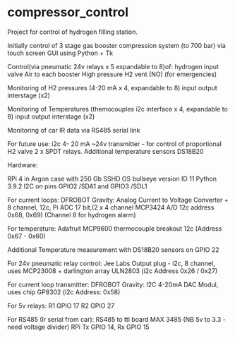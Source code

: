 # compressor_control
Project for control of hydrogen filling station.

Initially control of 3 stage gas booster compression system (to 700 bar) via touch screen GUI using Python + Tk

Control(via pneumatic 24v relays x 5 expandable to 8)of:
hydrogen input valve
Air to each booster
High pressure H2 vent (NO) (for emergencies)

Monitoring of H2 pressures (4-20 mA x 4, expandable to 8)
input
output
interstage (x2)

Monitoring of Temperatures (themocouples i2c interface x 4, expandable to 8)
input
output
interstage (x2)

Monitoring of car IR data via RS485 serial link

For future use:
i2c 4- 20 mA ~24v transmitter - for control of proportional H2 valve
2 x SPDT relays.
Additional temperature sensors DS18B20

Hardware:

RPi 4 in Argon case with 250 Gb SSHD
OS bullseye version ID 11
Python 3.9.2
I2C on pins GPIO2 /SDA1 and GPIO3 /SDL1 

For current loops: 
DFROBOT Gravity: Analog Current to Voltage Converter + 8 channel, 12c, Pi ADC 17 bit,(2 x 4 channel  MCP3424 A/D 12c address 0x68, 0x69)
(Channel 8 for hydrogen alarm)

For temperature:
Adafruit MCP9600 thermocouple breakout 12c (Address 0x67 - 0x60)

Additional Temperature measurement with DS18B20 sensors on GPIO 22

For 24v pneumatic relay control:
Jee Labs Output plug - i2c, 8 channel, uses MCP23008 + darlington array ULN2803 (i2c Address 0x26 / 0x27)

For current loop transmitter:
DFROBOT Gravity: I2C 4-20mA DAC Modul, uses chip  GP8302 (i2c Address: 0x58)

For 5v relays:
R1 GPIO 17
R2 GPIO 27

For RS485 (Ir serial from car):
RS485 to ttl board MAX 3485 (NB 5v to 3.3 - need voltage divider) RPi Tx GPIO 14, Rx GPIO 15
